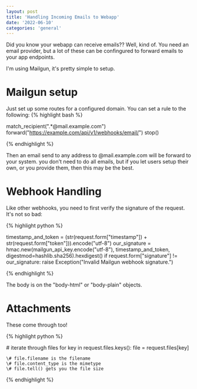 ```yaml
---
layout: post
title: 'Handling Incoming Emails to Webapp'
date: '2022-06-10'
categories: 'general'
---
```


Did you know your webapp can receive emails?? Well, kind of. You need an email provider, but a lot of these can be confingured to forward emails to your app endpoints.

I'm using Mailgun, it's pretty simple to setup.

# Mailgun setup
Just set up some routes for a configured domain. You can set a rule to the following:
{% highlight bash %}

match_recipient(".*@mail.example.com")
forward("https://example.com/api/v1/webhooks/email/")
stop()

{% endhighlight %}

Then an email send to any address to @mail.example.com will be forward to your system. you don't need to do all emails, but if you let users setup their own, or you provide them, then this may be the best.

# Webhook Handling

Like other webhooks, you need to first verify the signature of the request. It's not so bad:

{% highlight python %}

timestamp_and_token = (str(request.form["timestamp"]) + str(request.form["token"])).encode("utf-8")
our_signature = hmac.new(mailgun_api_key.encode("utf-8"), timestamp_and_token, digestmod=hashlib.sha256).hexdigest()
if request.form["signature"] != our_signature:
    raise Exception("Invalid Mailgun webhook signature.")

{% endhighlight %}

The body is on the "body-html" or "body-plain" objects.

# Attachments

These come through too!

{% highlight python %}

\# iterate through files
for key in request.files.keys():
    file = request.files[key]

    \# file.filename is the filename
    \# file.content_type is the mimetype
    \# file.tell() gets you the file size

{% endhighlight %}